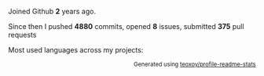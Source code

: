 Joined Github **2** years ago.

Since then I pushed **4880** commits, opened **8** issues, submitted **375** pull requests

Most used languages across my projects:


<p align="right"><sub>Generated using <a href="https://github.com/marketplace/actions/profile-readme-stats">teoxoy/profile-readme-stats</a></sub></p>
